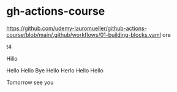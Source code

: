 # gh-actions-course
https://github.com/udemy-lauromueller/github-actions-course/blob/main/.github/workflows/01-building-blocks.yaml
ore

t4

Hillo

Hello
Hello
Bye
Hello
Herlo
Hello
Hello




Tomorrow see you
